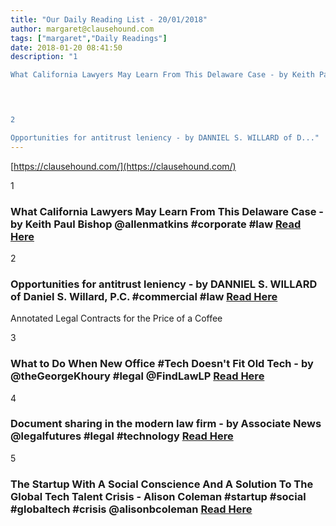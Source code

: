 ```yaml
---
title: "Our Daily Reading List - 20/01/2018"
author: margaret@clausehound.com
tags: ["margaret","Daily Readings"]
date: 2018-01-20 08:41:50
description: "1

What California Lawyers May Learn From This Delaware Case - by Keith Paul Bishop @allenmatkins #corporate #law Read Here

 


2

Opportunities for antitrust leniency - by DANNIEL S. WILLARD of D..."
---
```


[https://clausehound.com/](https://clausehound.com/)

1

### What California Lawyers May Learn From This Delaware Case - by Keith Paul Bishop @allenmatkins #corporate #law [Read Here](https://goo.gl/dkNxdp)

 

2

### Opportunities for antitrust leniency - by DANNIEL S. WILLARD of Daniel S. Willard, P.C. #commercial #law [Read Here](https://goo.gl/UyPxp8)

Annotated Legal Contracts
for the Price of a Coffee

3

### What to Do When New Office #Tech Doesn't Fit Old Tech - by @theGeorgeKhoury #legal @FindLawLP [Read Here](https://goo.gl/Ea6USV)

 

4

### Document sharing in the modern law firm - by Associate News @legalfutures #legal #technology [Read Here](https://goo.gl/2iEXo9)

 

5

### The Startup With A Social Conscience And A Solution To The Global Tech Talent Crisis - Alison Coleman #startup #social #globaltech #crisis @alisonbcoleman [Read Here](https://www.forbes.com/sites/alisoncoleman/2018/01/11/the-startup-with-a-social-conscience-and-a-solution-to-the-global-tech-talent-crisis/#4fd859b676c1)

 